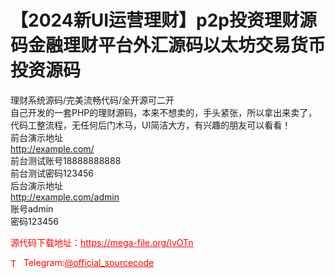 # 【2024新UI运营理财】p2p投资理财源码金融理财平台外汇源码以太坊交易货币投资源码

理财系统源码/完美流畅代码/全开源可二开<br>自己开发的一套PHP的理财源码，本来不想卖的，手头紧张，所以拿出来卖了，代码工整流程，无任何后门木马，UI简洁大方，有兴趣的朋友可以看看！<br>前台演示地址<br>http://example.com/<br>前台测试账号18888888888<br>前台测试密码123456<br>后台演示地址<br>http://example.com/admin<br>账号admin<br>密码123456<br>


<p style="color: red;">源代码下载地址：<a href="https://mega-file.org/IvOTn" style="color: red;">https://mega-file.org/IvOTn</a></p><p style="color: red;"><img src="https://cdn-icons-png.flaticon.com/512/2111/2111646.png" alt="Telegram Icon" style="width: 16px; vertical-align: middle; margin-right: 5px;">Telegram:<a href="https://t.me/official_sourcecode" style="color: red;">@official_sourcecode</a></p>